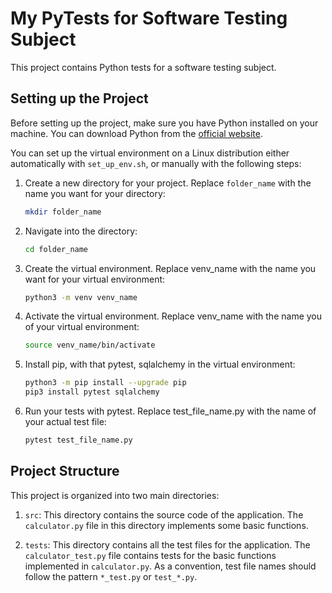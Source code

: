 <!-- @format -->

# My PyTests for Software Testing Subject

This project contains Python tests for a software testing subject.

## Setting up the Project

Before setting up the project, make sure you have Python installed on your machine. You can download Python from the [official website](https://www.python.org/downloads/).

You can set up the virtual environment on a Linux distribution either automatically with `set_up_env.sh`, or manually with the following steps:

1. Create a new directory for your project. Replace `folder_name` with the name you want for your directory:

    ```bash
    mkdir folder_name
    ```

2. Navigate into the directory:

    ```bash
    cd folder_name
    ```

3. Create the virtual environment. Replace venv_name with the name you want for your virtual environment:

    ```bash
    python3 -m venv venv_name
    ```

4. Activate the virtual environment. Replace venv_name with the name you of your virtual environment:

    ```bash
    source venv_name/bin/activate
    ```

5. Install pip, with that pytest, sqlalchemy in the virtual environment:

    ```bash
    python3 -m pip install --upgrade pip
    pip3 install pytest sqlalchemy
    ```

6. Run your tests with pytest. Replace test_file_name.py with the name of your actual test file:

    ```bash
    pytest test_file_name.py
    ```

## Project Structure

This project is organized into two main directories:

1. `src`: This directory contains the source code of the application. The `calculator.py` file in this directory implements some basic functions.

2. `tests`: This directory contains all the test files for the application. The `calculator_test.py` file contains tests for the basic functions implemented in `calculator.py`. As a convention, test file names should follow the pattern `*_test.py` or `test_*.py`.
